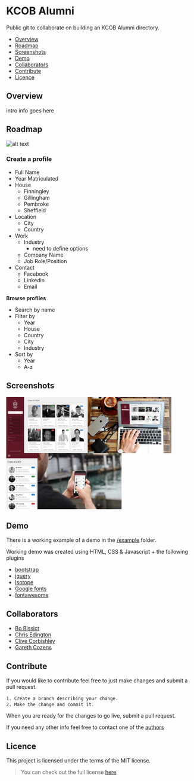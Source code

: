 # KCOB Alumni

Public git to collaborate on building an KCOB Alumni directory.

* [Overview](#overview)
* [Roadmap](#roadmap)
* [Screenshots](#screenshots)
* [Demo](#demo)
* [Collaborators](#collaborators)
* [Contribute](#contribute)
* [Licence](#licence)

## Overview

intro info goes here

## Roadmap

![alt text](https://img.shields.io/badge/version-0.01-brightgreen.svg "Logo Title Text 1")

### Create a profile

* Full Name
* Year Matriculated
* House
  * Finningley
  * Gillingham
  * Pembroke
  * Sheffield
* Location
  * City
  * Country
* Work
  * Industry
    * need to define options 
  * Company Name
  * Job Role/Position
* Contact
  * Facebook
  * Linkedin
  * Email
  
**Browse profiles**

* Search by name
* Filter by
  * Year
  * House
  * Country
  * City
  * Industry
* Sort by
  * Year
  * A-z
 
## Screenshots

<img align="left" src="/screenshots/desktop.jpg" height="150">
<img align="left" src="/screenshots/mockup_desktop.jpg" height="150">
<img align="left" src="/screenshots/mobile.jpg" height="150">
<img src="/screenshots/mockup_mobile.jpg" height="150">

## Demo

There is a working example of a demo in the [/example](/example) folder. 

Working demo was created using HTML, CSS & Javascript + the following plugins

* [bootstrap](http://getbootstrap.com/)
* [jquery](https://jquery.com/)
* [Isotope](http://isotope.metafizzy.co/)
* [Google fonts](https://www.google.com/fonts)
* [fontawesome](fontawesome.io)

## Collaborators

* [Bo Bissict](https://github.com/bobissict/)
* [Chris Edington](https://github.com/chriscapetown)
* [Clive Corbishley](https://github.com/clivecorbishley)
* [Gareth Cozens](https://github.com/cloudratha)

## Contribute

If you would like to contribute feel free to just make changes and submit a pull request.

```
1. Create a branch describing your change. 
2. Make the change and commit it.
```

When you are ready for the changes to go live, submit a pull request.

If you need any other info feel free to contact one of the [authors](#collaborators) 


## Licence

This project is licensed under the terms of the MIT license.

> You can check out the full license [here](LICENCE.md)
